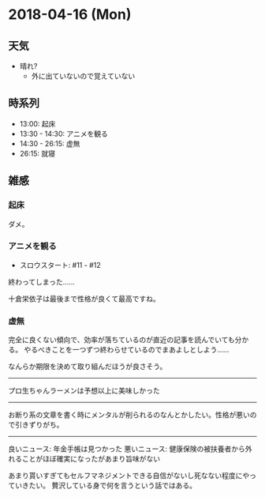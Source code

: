 # 2018-04-16 (Mon)

## 天気

- 晴れ?
  - 外に出ていないので覚えていない

## 時系列

- 13:00: 起床
- 13:30 - 14:30: アニメを観る
- 14:30 - 26:15: 虚無
- 26:15: 就寝

## 雑感

### 起床

ダメ。

### アニメを観る

- スロウスタート: #11 - #12

終わってしまった……

十倉栄依子は最後まで性格が良くて最高ですね。

### 虚無

完全に良くない傾向で、効率が落ちているのが直近の記事を読んでいても分かる。
やるべきことを一つずつ終わらせているのでまあよしとしよう……

なんらか期限を決めて取り組んだほうが良さそう。

- - -

プロ生ちゃんラーメンは予想以上に美味しかった

- - -

お断り系の文章を書く時にメンタルが削られるのなんとかしたい。性格が悪いので引きずりがち。

- - -

良いニュース: 年金手帳は見つかった 
悪いニュース: 健康保険の被扶養者から外れることがほぼ確実になったがあまり旨味がない

あまり貰いすぎてもセルフマネジメントできる自信がないし死なない程度にやっていきたい。
贅沢している身で何を言うという話ではある。
